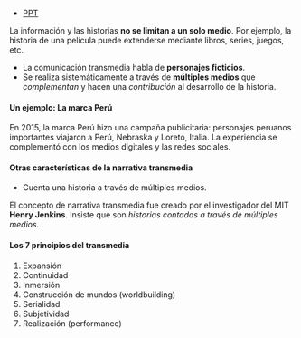 - [PPT](https://utec.instructure.com/courses/14373/files/3084227)

La información y las historias **no se limitan a un solo medio**. Por ejemplo, la historia de una película puede extenderse mediante libros, series, juegos, etc.

- La comunicación transmedia habla de **personajes ficticios**.
- Se realiza sistemáticamente a través de **múltiples medios** que *complementan* y hacen una *contribución* al desarrollo de la historia.

#### Un ejemplo: La marca Perú

En 2015, la marca Perú hizo una campaña publicitaria: personajes peruanos importantes viajaron a Perú, Nebraska y Loreto, Italia. La experiencia se complementó con los medios digitales y las redes sociales.

#### Otras características de la narrativa transmedia

- Cuenta una historia a través de múltiples medios.

El concepto de narrativa transmedia fue creado por el investigador del MIT **Henry Jenkins**. Insiste que son *historias contadas a través de múltiples medios*.

#### Los 7 principios del transmedia

1. Expansión
2. Continuidad
3. Inmersión
4. Construcción de mundos (worldbuilding)
5. Serialidad
6. Subjetividad
7. Realización (performance)